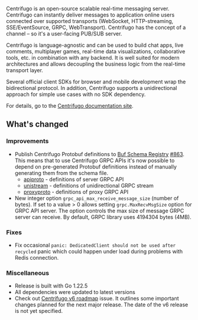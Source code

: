 Centrifugo is an open-source scalable real-time messaging server. Centrifugo can instantly deliver messages to application online users connected over supported transports (WebSocket, HTTP-streaming, SSE/EventSource, GRPC, WebTransport). Centrifugo has the concept of a channel – so it's a user-facing PUB/SUB server.

Centrifugo is language-agnostic and can be used to build chat apps, live comments, multiplayer games, real-time data visualizations, collaborative tools, etc. in combination with any backend. It is well suited for modern architectures and allows decoupling the business logic from the real-time transport layer.

Several official client SDKs for browser and mobile development wrap the bidirectional protocol. In addition, Centrifugo supports a unidirectional approach for simple use cases with no SDK dependency.

For details, go to the [Centrifugo documentation site](https://centrifugal.dev).

## What's changed

### Improvements

* Publish Centrifugo Protobuf definitions to [Buf Schema Registry](https://buf.build/product/bsr) [#863](https://github.com/centrifugal/centrifugo/pull/863). This means that to use Centrifugo GRPC APIs it's now possible to depend on pre-generated Protobuf definitions instead of manually generating them from the schema file.
  * [apiproto](https://buf.build/centrifugo/apiproto/docs/main:centrifugal.centrifugo.api) - definitions of server GRPC API
  * [unistream](https://buf.build/centrifugo/unistream/docs/main:centrifugal.centrifugo.unistream) - definitions of unidirectional GRPC stream
  * [proxyproto](https://buf.build/centrifugo/proxyproto/docs/main:centrifugal.centrifugo.proxyproto) - definitions of proxy GRPC API
* New integer option `grpc_api_max_receive_message_size` (number of bytes). If set to a value > 0 allows setting `grpc.MaxRecvMsgSize` option for GRPC API server. The option controls the max size of message GRPC server can receive. By default, GRPC library uses 4194304 bytes (4MB).

### Fixes

* Fix occasional `panic: DedicatedClient should not be used after recycled` panic which could happen under load during problems with Redis connection.

### Miscellaneous

* Release is built with Go 1.22.5
* All dependencies were updated to latest versions
* Check out [Centrifugo v6 roadmap](https://github.com/centrifugal/centrifugo/issues/856) issue. It outlines some important changes planned for the next major release. The date of the v6 release is not yet specified. 
